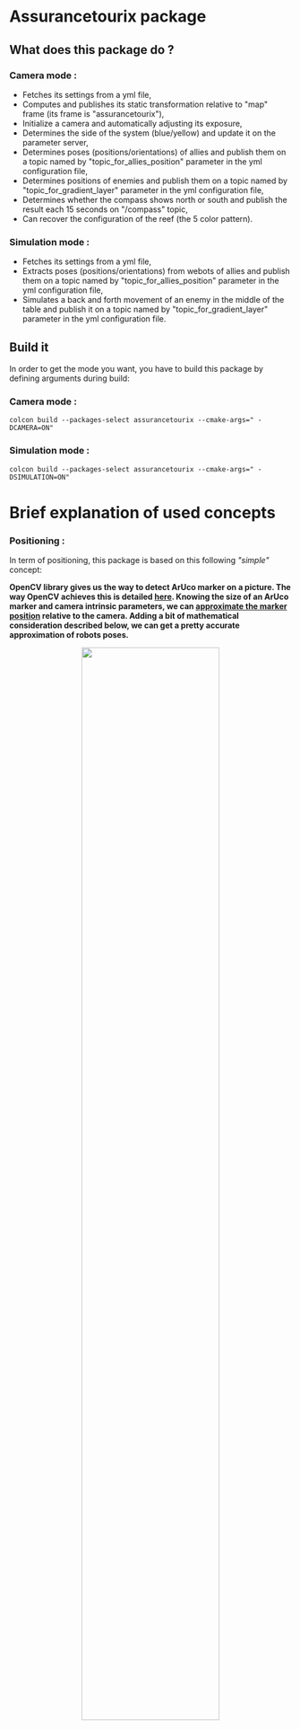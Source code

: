 # Assurancetourix package

## What does this package do ?

### Camera mode :

- Fetches its settings from a yml file,
- Computes and publishes its static transformation relative to "map" frame (its frame is "assurancetourix"),
- Initialize a camera and automatically adjusting its exposure,
- Determines the side of the system (blue/yellow) and update it on the parameter server,
- Determines poses (positions/orientations) of allies and publish them on a topic named by "topic_for_allies_position" parameter in the yml configuration file,
- Determines positions of enemies and publish them on a topic named by "topic_for_gradient_layer" parameter in the yml configuration file,
- Determines whether the compass shows north or south and publish the result each 15 seconds on "/compass" topic,
- Can recover the configuration of the reef (the 5 color pattern).

### Simulation mode :

- Fetches its settings from a yml file,
- Extracts poses (positions/orientations) from webots of allies and publish them on a topic named by "topic_for_allies_position" parameter in the yml configuration file,
- Simulates a back and forth movement of an enemy in the middle of the table and publish it on a topic named by "topic_for_gradient_layer" parameter in the yml configuration file.

## Build it

In order to get the mode you want, you have to build this package by defining arguments during build:

### Camera mode :
`colcon build --packages-select assurancetourix --cmake-args=" -DCAMERA=ON"`

### Simulation mode :
`colcon build --packages-select assurancetourix --cmake-args=" -DSIMULATION=ON"`

# Brief explanation of used concepts

### Positioning :

In term of positioning, this package is based on this following *"simple"* concept:

**OpenCV library gives us the way to detect ArUco marker on a picture. The way OpenCV achieves this is detailed [here](https://docs.opencv.org/4.5.2/d5/dae/tutorial_aruco_detection.html). Knowing the size of an ArUco marker and camera intrinsic parameters, we can [approximate the marker position](https://docs.opencv.org/4.5.2/d9/d6a/group__aruco.html#ga84dd2e88f3e8c3255eb78e0f79571bd1) relative to the camera. Adding a bit of mathematical consideration described below, we can get a pretty accurate approximation of robots poses.**

<p align="center">
<img src="./doc/pictures/aruco_detection.png" title="" width="70%">
</p>
<br/>

### Color finding :

The way OpenCV compute position is way harder than the reverse consideration which is :
*Finding a pixel in the picture knowing camera intrinsic parameters and a given x, y, z position relative to the camera.*

In fact the difficult part of this is to understand mathematics models we are using in this package. We haven't been capable of finding a function in OpenCV that directly solves the problem, so we had to mathematically investigate how to achieve it. Don't worry I'll describe it later.

Knowing the pixel of interest, it's easy to get the color, indeed, an image (in OpenCV) is an array of array of unsigned char[3] such as [blue, green, red].

## Positioning

The basic concept of positioning explained, we can start diving into some more complex considerations.

Remember, in order to get an estimation positions of ArUco markers, we have to find camera intrinsic parameters. Luckily, I wrote for you a [complete guide](https://github.com/robotique-ecam/new_camera_calibration) to find those. This repository **isn't perfect**, maybe you'll have to modify a bit of some codes for it to achieve what you want, but overall, i think it's the **perfect way to introduce and understand** the different models involved.

*Disclaimer : for performance reasons, Assurancetourix package is written in cpp and not in python as in the "new_camera_calibration" repository.*

Now you've read "new_camera_calibration" repository, you understand a bit more about, what on the earth, are the pinhole and fisheye models.

But before continuing I want to describe a bit more about the link between the original image and the fisheye correction model image knowing camera intrinsic parameters of the fisheye model.

*Original image on the left, fisheye corrected model image **balanced** (balance 0.3) on the right*

<p align="center">
<img src="./doc/pictures/fisheye_model.png" title="" width="70%">
</p>
<br/>

If the image wasn't balanced (*balance 0.0*), it would have this appearance:

<p align="center">
<img src="./doc/pictures/fisheye_unbalanced.jpg" title="" width="70%">
</p>
<br/>

*(The picture isn't far away from the table from my perspective, that's why i had a little bit of balance.)*

In case you haven't understand what i want to describe, it's this following projection:
*I have a pixel from my original image that i want to transfer into my fisheye corrected image balanced.*

<p align="center">
<img src="./doc/pictures/fisheye_correction_projection.png" title="" width="70%">
</p>
<br/>

They're 2 steps to project a pixel from the original picture to the fisheye corrected and balanced one :
- First of all call the `cv::fisheye::undistortPoints` described in the [OpenCV documentation](https://docs.opencv.org/3.4/db/d58/group__calib3d__fisheye.html#gab738cdf90ceee97b2b52b0d0e7511541) .
- Then, you'll need a transformation matrix that apply this described balance (this matrix is returned by [this line](https://github.com/robotique-ecam/new_camera_calibration/blob/dd0f6d4a4a6e2ea9ae4b847f263cee3a2a607e0b/fisheye_model/fisheye_undistord.py#L49) in the script that undistort a fisheye picture in the *new_camera_calibration* repository). Having this matrix (I'll call it new_K), here's the equation to get the new pixel position:

<p align="center">
<img src="./doc/formulas/projection_original_to_fisheye_corrected_balanced/formula_pic.png" title="" width="40%">
</p>
<br/>

### Camera settings

*How did we choose settings of the camera ?*
I'll assume you have a little background on how a camera works. We used a cool tools called [guvcview](https://doc.ubuntu-fr.org/guvcview) a very useful tool in which you can configure a bunch of options of you camera.

The principal difficulty was to **find a balance between motion blur and exposure time**. Keep in mind that we're capturing images of moving objects, that's not a problem if you're using a camera with a global shutter but they're way too expensive for us. That's why we're using a camera with an electronic rolling shutter.

If the exposure time if high, your image will be crystal clear in terms of colors (if other settings such as in the [yml parameters](https://github.com/robotique-ecam/cdfr/blob/0ad78d1e6dd02f59c0d3c98cf28d651a6cd22c88/src/assurancetourix/assurancetourix/param/assurancetourix.yml) file are correctly balanced), **but** you'll capture motion blur, so ArUco marker detection will not work as expected. In the opposite, if you set the exposure of the camera too low, for sure motion blur will not exist, **but** the picture will be way too dark for the ArUco marker detection to work as expected.

*An advice for you is to do some ArUco detection tests with settings that suits your camera and tweak them in order to have the lowest exposure time.*

**Now big problem :**
Ok that's cool, your settings are working great, but **only in your actual condition !** In fact the exposure setting is heavily dependent from the ambient light. We had to find a way to automatically configures it when starting Assurancetourix.

The solution is pretty simple:
- Put a white paper somewhere on the table (at known coordinates),
- Initialize the exposure value at a given start value,
- Check on the picture, at the white paper pixels, the BGR value,
	- If the average of the BGR value isn't high enough, raise the exposure,
	- If this average value is good enough, the time exposure is good enough, end of the auto-calibration.

<p align="center">
<img src="./doc/pictures/white_paper.jpg" title="" width="70%">
</p>
<br/>

If you pay attention at the exposure solution, you've noticed that I wrote about a way to find pixel from a given coordinate on the table. It's a bit early to discuss about it, but I will cover this topic a little later in this documentation.

### Get a position from a detected ArUco marker

Now it's time for you to understand how to find a pose (position, orientation) from a given ArUco marker that has been detected.

Reminder on our setup :
- Our camera is the [following](https://www.amazon.com/Camera-IMX317-Sensor-Windows-Android/dp/B08CV37Y2H?th=1): 4k camera, 170° fisheye lens, IMX317,
- It is used as central tracking system,
- Raspberry pi 4.

Here are steps to find the location of an ArUco marker (for our setup):
- [Step 1](https://github.com/robotique-ecam/cdfr/blob/0ad78d1e6dd02f59c0d3c98cf28d651a6cd22c88/src/assurancetourix/assurancetourix/src/assurancetourix.cpp#L298): Capture an image,
- [Step 2](https://github.com/robotique-ecam/cdfr/blob/0ad78d1e6dd02f59c0d3c98cf28d651a6cd22c88/src/assurancetourix/assurancetourix/src/assurancetourix.cpp#L424): Find the ArUco on this image, `cv::aruco::detectMarkers` gives us a vector of vector of Point2f (typically x,y of a pixel), each Point2f represents an edge of a detected marker. Plus we have a vector of ID of ArUco markers detected in the picture.
- [Step 3](https://github.com/robotique-ecam/cdfr/blob/0ad78d1e6dd02f59c0d3c98cf28d651a6cd22c88/src/assurancetourix/assurancetourix/src/assurancetourix.cpp#L400): Project all pixels of interest from the original picture to a space which represent the so called *fisheye corrected and balanced space* with the technique described in *the preamble*.
- [Step 4](https://github.com/robotique-ecam/cdfr/blob/0ad78d1e6dd02f59c0d3c98cf28d651a6cd22c88/src/assurancetourix/assurancetourix/src/assurancetourix.cpp#L504): Estimate poses of detected ArUco markers, knowing you've projected pixels of interest into a pinhole model, you can call `cv::aruco::estimatePoseSingleMarkers` with intrinsic parameters of your pinhole model. You get two vectors of vec3D representing the translation and orientation relative to the camera.

Of course that's a bit complex in terms of code because there's other stuff happening in the same time in our code. Such as the transformation of all markers from *assurancetourix* frame to a frame we're calling *map*, the estimation of robots poses extracted from all the poses of markers etc. This will be described later in the documentation.

Some details I think it's good for you to know:
- The accuracy of your positioning depends a lot of your camera models, **do not rush the model determination step** (described in "new_camera_calibration"). For example, with 400 pictures for determining the fisheye_model and another 400 pictures for the pinhole model, we achieved less than 1 cm accuracy near the camera and 3 cm accuracy in edges of the table,
- Read a lot of documentations about what you're using. By understanding what you are manipulating, it'll be a lot easier for you to understand what is going wrong,
- Tweak [parameters](https://docs.opencv.org/4.5.2/d1/dcd/structcv_1_1aruco_1_1DetectorParameters.html) of the ArUco detection, here's a pro tip: [corner refinement](https://github.com/robotique-ecam/cdfr/blob/0ad78d1e6dd02f59c0d3c98cf28d651a6cd22c88/src/assurancetourix/assurancetourix/src/assurancetourix.cpp#L39).

### Estimate the transformation of camera frame to map frame

At this point you know how to get poses of ArUco markers in your image relative to the camera frame. **But** the problem is that we don't want coordinates of ArUco markers relative to camera but relative to map instead. Here's a screenshot of rviz2 showing both frames assurancetourix and map, the arrow is what we're looking for: **the transformation between assurancetourix and map**.

<p align="center">
<img src="./doc/pictures/assurancetourix_map_tf.jpg" title="" width="70%">
</p>
<br/>

*A transformation is a couple "translation/rotation" which convert a frame into another one.*

As a first approach, we were considering a static transformation, which is a **really bad idea** but we had to start somewhere. This was a bad idea because the slightest error in positioning the camera on the mast  will inevitably lead to a large error while computing poses of ArUco markers.

**How to compute the transformation between those frames ?**
By looking at the map, you'll see something really interesting in the middle of it. There is an ArUco marker waiting for us to be used.

<p align="center">
<img src="./doc/pictures/middle_aruco.png" title="" width="70%">
</p>
<br/>

Remember, you know how to get poses of ArUco markers relative to camera. With the pose of this center ArUco in the camera frame and by knowing the pose of this marker in the map frame (x=1.5, y=0.75). So, mathematically there's a way to find the transformation between assurancetourix and map frames.

Here are steps to find this transformation:
- [Step 1](https://github.com/robotique-ecam/cdfr/blob/22f4b346f28eda8f42e1db540ca941e9027e4f86/src/assurancetourix/assurancetourix/src/assurancetourix.cpp#L174): Capture a bunch of images, apply the algorithm to detect and estimate ArUco poses and average poses (it'll works for one image but a lot of them will increase the precision of the pose),
- [Step 2](https://github.com/robotique-ecam/cdfr/blob/22f4b346f28eda8f42e1db540ca941e9027e4f86/src/assurancetourix/assurancetourix/src/assurancetourix.cpp#L208): Inverse this pose in order to get the camera frame relative to the center marker frame,
-  [Step 3](https://github.com/robotique-ecam/cdfr/blob/22f4b346f28eda8f42e1db540ca941e9027e4f86/src/assurancetourix/assurancetourix/src/assurancetourix.cpp#L215): Now we have camera relative to center marker and center marker relative to map, we can compute camera relative to map i.e. the transformation between assurancetourix and map frames.

You might get a little concerned about all those transformations stuff. Indeed the mathematical consideration is fully blurred transformation wise because we’re using  *[geometry2](https://github.com/ros2/geometry2/tree/galactic)* ros2 package which contains all we need about transformations. The idea is simple, people who made this package optimized it, by using it there will be a lot less errors than if we wrote by hand all equations.

**I highly recommend** you to get a look at the [tf2_kdl](https://github.com/ros2/geometry2/blob/foxy/tf2_kdl/include/tf2_kdl/tf2_kdl.h) library which is quite easy to understand and use transformations wise.
